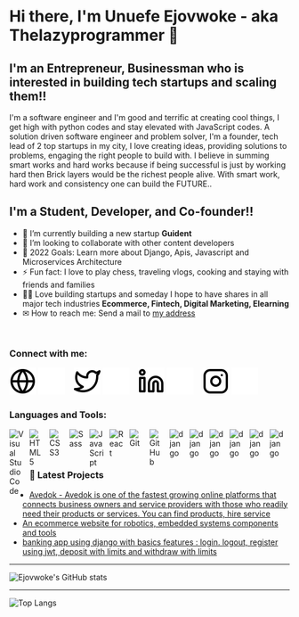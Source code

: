 # Hi there, I'm Unuefe Ejovwoke - aka Thelazyprogrammer 👋 
## I'm an Entrepreneur, Businessman who is interested in building tech startups and scaling them!!

I'm a software engineer and I'm good and terrific at creating cool things, I get high with python codes and stay elevated with JavaScript codes. A solution driven software engineer and problem solver, I'm a founder, tech lead of 2 top startups in my city, I love creating ideas, providing solutions to problems, engaging the right people to build with. I believe in summing smart works and hard works because if being successful is just by working hard then Brick layers would be the richest people alive. With smart work, hard work and consistency one can build the FUTURE..

## I'm a Student, Developer, and Co-founder!!

- 🌱 I’m currently building a new startup **Guident**
- 👯 I’m looking to collaborate with other content developers
- 🥅 2022 Goals: Learn more about Django, Apis, Javascript and Microservices Architecture
- ⚡ Fun fact: I love to play chess, traveling vlogs, cooking and staying with friends and families
- 🐱‍🏍 Love building startups and someday I hope to have shares in all major tech industries **Ecommerce, Fintech, Digital Marketing, Elearning**
- ✉ How to reach me: Send a mail to [my address](vuwill7114@gmail.com)

<br>

### Connect with me:

[![website](./img/globe-light.svg)](https://mateen-ui.vercel.app#gh-light-mode-only)
[![website](./img/globe-dark.svg)](https://mateen-ui.vercel.app#gh-dark-mode-only)
&nbsp;&nbsp;
[![website](./img/twitter-light.svg)](https://twitter.com/mateenUI#gh-light-mode-only)
[![website](./img/twitter-dark.svg)](https://twitter.com/mateenUI#gh-dark-mode-only)
&nbsp;&nbsp;
[![website](./img/linkedin-light.svg)](https://linkedin.com/in/mateen-gbadamosi#gh-light-mode-only)
[![website](./img/linkedin-dark.svg)](https://linkedin.com/in/mateen-gbadamosi#gh-dark-mode-only)
&nbsp;&nbsp;
[![website](./img/instagram-light.svg)](https://instagram.com/mateen.ui#gh-light-mode-only)
[![website](./img/instagram-dark.svg)](https://instagram.com/mateen.ui#gh-dark-mode-only)

### Languages and Tools:

<img align="left" alt="Visual Studio Code" width="26px" src="https://cdn.jsdelivr.net/gh/devicons/devicon/icons/vscode/vscode-original.svg" style="padding-right:10px;" />
<img align="left" alt="HTML5" width="26px" src="https://cdn.jsdelivr.net/gh/devicons/devicon/icons/html5/html5-original.svg" style="padding-right:10px;" />
<img align="left" alt="CSS3" width="26px" src="https://cdn.jsdelivr.net/gh/devicons/devicon/icons/css3/css3-original.svg" style="padding-right:10px;" />
<img align="left" alt="Sass" width="26px" src="https://cdn.jsdelivr.net/gh/devicons/devicon/icons/sass/sass-original.svg" style="padding-right:10px;" />
<img align="left" alt="JavaScript" width="26px" src="https://cdn.jsdelivr.net/gh/devicons/devicon/icons/javascript/javascript-original.svg" style="padding-right:10px;" />
<img align="left" alt="React" width="26px" src="https://cdn.jsdelivr.net/gh/devicons/devicon/icons/react/react-original.svg" style="padding-right:10px;" />
<img align="left" alt="Git" width="26px" src="https://cdn.jsdelivr.net/gh/devicons/devicon/icons/git/git-original.svg" style="padding-right:10px;" />
<img align="left" alt="GitHub" width="26px" src="https://user-images.githubusercontent.com/3369400/139447912-e0f43f33-6d9f-45f8-be46-2df5bbc91289.png" style="padding-right:10px;" />

<img align="left" alt="django" width="26px" src="https://cdn.jsdelivr.net/gh/devicons/devicon/icons/django/django-plain.svg" style="padding-right:10px;" />
<img align="left" alt="django" width="26px" src="https://cdn.jsdelivr.net/gh/devicons/devicon/icons/postgresql/postgresql-original-wordmark.svg" style="padding-right:10px;" />
<img align="left" alt="django" width="26px" src="https://cdn.jsdelivr.net/gh/devicons/devicon/icons/python/python-original-wordmark.svg" style="padding-right:10px;" />
<img align="left" alt="django" width="26px" src="https://cdn.jsdelivr.net/gh/devicons/devicon/icons/fastapi/fastapi-original-wordmark.svg" style="padding-right:10px;" />
<img align="left" alt="django" width="26px" src="https://cdn.jsdelivr.net/gh/devicons/devicon/icons/git/git-original.svg" style="padding-right:10px;" />
<img align="left" alt="django" width="26px" src="https://cdn.jsdelivr.net/gh/devicons/devicon/icons/python/python-original-wordmark.svg" style="padding-right:10px;" />
          
                

<br />
<br />

---

### 📕 Latest Projects

<!-- PROJECT-LIST:START -->

- [Avedok - Avedok is one of the fastest growing online platforms that connects business owners and service providers with those who readily need their products or services. You can find products, hire service](https://avedok.com)
- [An ecommerce website for robotics, embedded systems components and tools](https://futlinkhardwares.com)
- [ banking app using django with basics features : login. logout, register using jwt, deposit with limits and withdraw with limits](https://github.com/unuefeejovwoke/banking-app)

<!-- PROJECT-LIST:END -->

---

![Ejovwoke's GitHub stats](https://github-readme-stats.vercel.app/api?username=unuefeejovwoke&show_icons=true)

---

![Top Langs](https://github-readme-stats.vercel.app/api/top-langs/?username=unuefeejovwoke&layout=compact)

[website]: https://ejovwoke.netlify.app/
[twitter]: https://twitter.com/unuefeejovwoke
[instagram]: https://www.instagram.com/seu7tech/
[linkedin]: https://www.linkedin.com/in/unuefe-ejovwoke-8023031a8/

